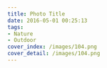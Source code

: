 ```yaml
---
title: Photo Title
date: 2016-05-01 00:25:13
tags:
- Nature
- Outdoor
cover_index: /images/104.png
cover_detail: /images/104.png
---
```


